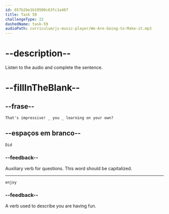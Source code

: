 ```yaml
---
id: 657b2be1b19500c63fc1a467
title: Task 59
challengeType: 22
dashedName: task-59
audioPath: curriculum/js-music-player/We-Are-Going-to-Make-it.mp3
---
```


<!--
Audio reference

Tom: That's impressive! Did you enjoy learning on your own?

-->

# --description--

Listen to the audio and complete the sentence.

# --fillInTheBlank--

## --frase--

`That's impressive! _ you _ learning on your own?`

## --espaços em branco--

`Did`

### --feedback--

Auxiliary verb for questions. This word should be capitalized.

---

`enjoy`

### --feedback--

A verb used to describe you are having fun.

